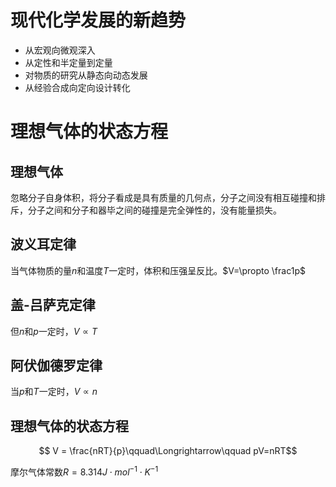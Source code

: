 # 现代化学发展的新趋势
* 从宏观向微观深入
* 从定性和半定量到定量
* 对物质的研究从静态向动态发展
* 从经验合成向定向设计转化

# 理想气体的状态方程
## 理想气体
忽略分子自身体积，将分子看成是具有质量的几何点，分子之间没有相互碰撞和排斥，分子之间和分子和器毕之间的碰撞是完全弹性的，没有能量损失。
## 波义耳定律
当气体物质的量$n$和温度$T$一定时，体积和压强呈反比。$V=\propto \frac1p$
## 盖-吕萨克定律
但$n$和$p$一定时，$V\propto T$
## 阿伏伽德罗定律
当$p$和$T$一定时，$V\propto n$
## 理想气体的状态方程
$$ V = \frac{nRT}{p}\qquad\Longrightarrow\qquad pV=nRT$$

摩尔气体常数$R=8.314J\cdot mol^{-1}\cdot K^{-1}$
